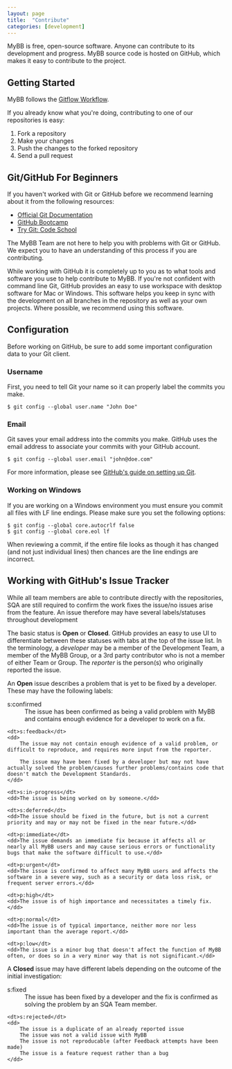 ```yaml
---
layout: page
title:  "Contribute"
categories: [development]
---
```


MyBB is free, open-source software. Anyone can contribute to its development and progress. MyBB source code is hosted on GitHub, which makes it easy to contribute to the project.

## Getting Started

MyBB follows the [Gitflow Workflow](https://www.atlassian.com/git/workflows#!workflow-gitflow).

If you already know what you're doing, contributing to one of our repositories is easy:

1. Fork a repository
2. Make your changes
3. Push the changes to the forked repository
4. Send a pull request

## Git/GitHub For Beginners

If you haven't worked with Git or GitHub before we recommend learning about it from the following resources:

- [Official Git Documentation](https://git-scm.com/documentation)
- [GitHub Bootcamp](https://help.github.com/categories/54/articles)
- [Try Git: Code School](https://try.github.io)

The MyBB Team are not here to help you with problems with Git or GitHub. We expect you to have an understanding of this process if you are contributing.

While working with GitHub it is completely up to you as to what tools and software you use to help contribute to MyBB. If you're not confident with command line Git, GitHub provides an easy to use workspace with desktop software for Mac or Windows. This software helps you keep in sync with the development on all branches in the repository as well as your own projects. Where possible, we recommend using this software.

## Configuration

Before working on GitHub, be sure to add some important configuration data to your Git client.

### Username

First, you need to tell Git your name so it can properly label the commits you make.

    $ git config --global user.name "John Doe"

### Email

Git saves your email address into the commits you make. GitHub uses the email address to associate your commits with your GitHub account.

    $ git config --global user.email "john@doe.com"

For more information, please see [GitHub's guide on setting up Git](https://help.github.com/articles/set-up-git).

### Working on Windows

If you are working on a Windows environment you must ensure you commit all files with LF line endings. Please make sure you set the following options:

    $ git config --global core.autocrlf false
    $ git config --global core.eol lf

When reviewing a commit, if the entire file looks as though it has changed (and not just individual lines) then chances are the line endings are incorrect.

## Working with GitHub's Issue Tracker

While all team members are able to contribute directly with the repositories, SQA are still required to confirm the work fixes the issue/no issues arise from the feature. An issue therefore may have several labels/statuses throughout development

The basic status is **Open** or **Closed**. GitHub provides an easy to use UI to differentiate between these statuses with tabs at the top of the issue list. In the terminology, a *developer* may be a member of the Development Team, a member of the MyBB Group, or a 3rd party contributor who is not a member of either Team or Group. The *reporter* is the person(s) who originally reported the issue.

An **Open** issue describes a problem that is yet to be fixed by a developer. These may have the following labels:

<dl>
    <dt>s:confirmed</dt>
    <dd>The issue has been confirmed as being a valid problem with MyBB and contains enough evidence for a developer to work on a fix.</dd>

    <dt>s:feedback</dt>
    <dd>
        The issue may not contain enough evidence of a valid problem, or difficult to reproduce, and requires more input from the reporter.

        The issue may have been fixed by a developer but may not have actually solved the problem/causes further problems/contains code that doesn't match the Development Standards.
    </dd>

    <dt>s:in-progress</dt>
    <dd>The issue is being worked on by someone.</dd>

    <dt>s:deferred</dt>
    <dd>The issue should be fixed in the future, but is not a current priority and may or may not be fixed in the near future.</dd>

    <dt>p:immediate</dt>
    <dd>The issue demands an immediate fix because it affects all or nearly all MyBB users and may cause serious errors or functionality bugs that make the software difficult to use.</dd>

    <dt>p:urgent</dt>
    <dd>The issue is confirmed to affect many MyBB users and affects the software in a severe way, such as a security or data loss risk, or frequent server errors.</dd>

    <dt>p:high</dt>
    <dd>The issue is of high importance and necessitates a timely fix.</dd>

    <dt>p:normal</dt>
    <dd>The issue is of typical importance, neither more nor less important than the average report.</dd>

    <dt>p:low</dt>
    <dd>The issue is a minor bug that doesn't affect the function of MyBB often, or does so in a very minor way that is not significant.</dd>
</dl>

A **Closed** issue may have different labels depending on the outcome of the initial investigation:

<dl>
    <dt>s:fixed</dt>
    <dd>The issue has been fixed by a developer and the fix is confirmed as solving the problem by an SQA Team member.</dd>

    <dt>s:rejected</dt>
    <dd>
        The issue is a duplicate of an already reported issue
        The issue was not a valid issue with MyBB
        The issue is not reproducable (after Feedback attempts have been made)
        The issue is a feature request rather than a bug
    </dd>
</dl>
